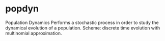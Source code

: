 # popdyn
Population Dynamics 
Performs a stochastic process in order to study the dynamical evolution of a population. Scheme: discrete time evolution with multinomial approximation.

